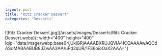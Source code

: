 ```yaml
---
layout: post
title: "Ritz Cracker Dessert"
categories: "Desserts"
---
```

![Ritz Cracker Dessert.jpg](/assets/images/Desserts/Ritz Cracker Dessert.webp){: width="400" height="400" lqip="data:image/webp;base64,UklGRjAAAABXRUJQVlA4ICQAAAAwAQCdASoMABAABUB8JZwAA3AA/uPd2qUR/1F36oioOaX2AAA="}


